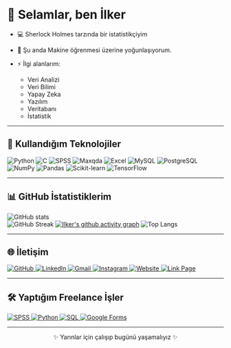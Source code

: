 # 👋 Selamlar, ben İlker

* 💻 Sherlock Holmes tarzında bir istatistikçiyim
* 🌱 Şu anda Makine öğrenmesi üzerine yoğunlaşıyorum.  
* ⚡ İlgi alanlarım:  

  - Veri Analizi  
  - Veri Bilimi  
  - Yapay Zeka  
  - Yazılım  
  - Veritabanı  
  - İstatistik

---

## 🚀 Kullandığım Teknolojiler

![Python](https://img.shields.io/badge/Python-3776AB?style=flat&logo=python&logoColor=white&labelColor=3776AB)
![C](https://img.shields.io/badge/C-00599C?style=flat&logo=c&logoColor=white&labelColor=00599C)
![SPSS](https://img.shields.io/badge/SPSS-FF0000?style=flat&logo=ibm&logoColor=white&labelColor=FF0000)
![Maxqda](https://img.shields.io/badge/MAXQDA-0096D6?style=flat&logo=icon&logoColor=white&labelColor=0096D6)
![Excel](https://img.shields.io/badge/Excel-217346?style=flat&logo=microsoft-excel&logoColor=white&labelColor=217346)
![MySQL](https://img.shields.io/badge/MySQL-4479A1?style=flat&logo=mysql&logoColor=white&labelColor=4479A1)
![PostgreSQL](https://img.shields.io/badge/PostgreSQL-336791?style=flat&logo=postgresql&logoColor=white&labelColor=336791)
![NumPy](https://img.shields.io/badge/NumPy-013243?style=flat&logo=numpy&logoColor=white&labelColor=013243)
![Pandas](https://img.shields.io/badge/Pandas-150458?style=flat&logo=pandas&logoColor=white&labelColor=150458)
![Scikit-learn](https://img.shields.io/badge/Scikit--Learn-F7931E?style=flat&logo=scikit-learn&logoColor=white&labelColor=F7931E)
![TensorFlow](https://img.shields.io/badge/TensorFlow-FF6F00?style=flat&logo=tensorflow&logoColor=white&labelColor=FF6F00)

---

## 📊 GitHub İstatistiklerim

![GitHub stats](https://github-readme-stats.vercel.app/api?username=ilker-web&show_icons=true&theme=tokyonight)  
![GitHub Streak](https://github-readme-streak-stats.herokuapp.com?user=ilker-web&theme=tokyonight&hide_border=false)
[![Ilker's github activity graph](https://github-readme-activity-graph.vercel.app/graph?username=ilker-web&theme=tokyo-night)](https://github.com/ashutosh00710/github-readme-activity-graph)
![Top Langs](https://github-readme-stats.vercel.app/api/top-langs/?username=ilker-web&layout=compact&theme=tokyonight)

---

## 🌐 İletişim

<p align="left">
  <!-- GitHub -->
  <a href="https://github.com/ilker-web" target="_blank">
    <img src="https://img.shields.io/badge/GitHub-181717?style=flat&logo=github&logoColor=white&labelColor=181717" alt="GitHub"/>
  </a>
  <!-- LinkedIn -->
  <a href="https://www.linkedin.com/in/ilker-emül-0321a7323" target="_blank">
    <img src="https://img.shields.io/badge/LinkedIn-0A66C2?style=flat&logo=linkedin&logoColor=white&labelColor=0A66C2" alt="LinkedIn"/>
  </a>
  <!-- Gmail -->
  <a href="mailto:socialmya06@gmail.com">
    <img src="https://img.shields.io/badge/Gmail-D14836?style=flat&logo=gmail&logoColor=white&labelColor=D14836" alt="Gmail"/>
  </a>
  <!-- Instagram -->
  <a href="https://instagram.com/ilker_eml" target="_blank">
    <img src="https://img.shields.io/badge/Instagram-E4405F?style=flat&logo=instagram&logoColor=white&labelColor=E4405F" alt="Instagram"/>
  </a>
  <!-- Web Site -->
  <a href="https://aistatica.online/" target="_blank">
    <img src="https://img.shields.io/badge/Web_Site-000000?style=flat&logo=google-chrome&logoColor=white&labelColor=000000" alt="Website"/>
  </a>
  <a href="https://link.aistatica.online/" target="_blank">
    <img src="https://img.shields.io/badge/Link_Page-1DA1F2?style=flat&logo=linktree&logoColor=white&labelColor=1DA1F2" alt="Link Page"/>
  </a>
</p>

---

## 🛠️ Yaptığım Freelance İşler
<p align="left">
  <!-- SPSS -->
  <a href="https://bionluk.com/ilkereml/sizin-icin-SPSS-veri-girisi-ve-analizini-yapabilirim-767261" target="_blank">
    <img src="https://img.shields.io/badge/SPSS-004B87?style=flat&logo=ibm&logoColor=white&labelColor=004B87" alt="SPSS"/>
  </a>
  <!-- Python -->
  <a href="https://bionluk.com/ilkereml/python-ile-verilerinizi-gorsellestirebilir-yorum-yapabilirim-790790" target="_blank">
    <img src="https://img.shields.io/badge/Python-3776AB?style=flat&logo=python&logoColor=white&labelColor=3776AB" alt="Python"/>
  </a>
  <!-- SQL -->
  <a href="https://bionluk.com/ilkereml/profesyonel-SQL-veritabani-analizi-ve-optimizasyonu-yaparim-800220" target="_blank">
    <img src="https://img.shields.io/badge/SQL-4479A1?style=flat&logo=mysql&logoColor=white&labelColor=4479A1" alt="SQL"/>
  </a>
  <!-- Google Forms -->
  <a href="https://bionluk.com/ilkereml/sizin-icin-etkili-Google-Forms-anketi-hazirlayabilirim-791919" target="_blank">
    <img src="https://img.shields.io/badge/Google_Forms-7248B9?style=flat&logo=google-forms&logoColor=white&labelColor=7248B9" alt="Google Forms"/>
  </a>
</p>

---
<p align="center">
  ✨ Yarınlar için çalışıp bugünü yaşamalıyız ✨
</p>
